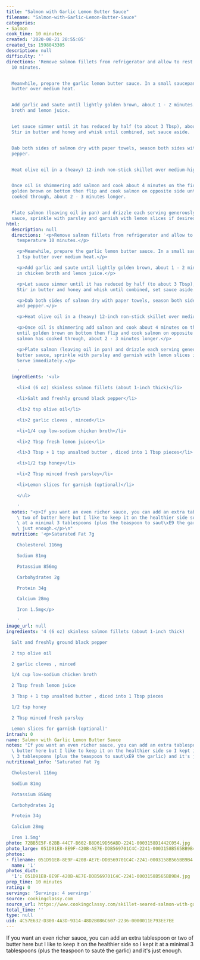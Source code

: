```yaml
---
title: "Salmon with Garlic Lemon Butter Sauce"
filename: "Salmon-with-Garlic-Lemon-Butter-Sauce"
categories:
- Salmon
cook_time: 10 minutes
created: '2020-08-21 20:55:05'
created_ts: 1598043305
description: null
difficulty: ''
directions: 'Remove salmon fillets from refrigerator and allow to rest at room temperature
  10 minutes.


  Meanwhile, prepare the garlic lemon butter sauce. In a small saucepan, melt 1 tsp
  butter over medium heat.


  Add garlic and saute until lightly golden brown, about 1 - 2 minutes. Pour in chicken
  broth and lemon juice.


  Let sauce simmer until it has reduced by half (to about 3 Tbsp), about 3 minutes.
  Stir in butter and honey and whisk until combined, set sauce aside.


  Dab both sides of salmon dry with paper towels, season both sides with salt and
  pepper.


  Heat olive oil in a (heavy) 12-inch non-stick skillet over medium-high heat.


  Once oil is shimmering add salmon and cook about 4 minutes on the first side until
  golden brown on bottom then flip and cook salmon on opposite side until salmon has
  cooked through, about 2 - 3 minutes longer.


  Plate salmon (leaving oil in pan) and drizzle each serving generously with butter
  sauce, sprinkle with parsley and garnish with lemon slices if desired. Serve immediately.'
html:
  description: null
  directions: '<p>Remove salmon fillets from refrigerator and allow to rest at room
    temperature 10 minutes.</p>

    <p>Meanwhile, prepare the garlic lemon butter sauce. In a small saucepan, melt
    1 tsp butter over medium heat.</p>

    <p>Add garlic and saute until lightly golden brown, about 1 - 2 minutes. Pour
    in chicken broth and lemon juice.</p>

    <p>Let sauce simmer until it has reduced by half (to about 3 Tbsp), about 3 minutes.
    Stir in butter and honey and whisk until combined, set sauce aside.</p>

    <p>Dab both sides of salmon dry with paper towels, season both sides with salt
    and pepper.</p>

    <p>Heat olive oil in a (heavy) 12-inch non-stick skillet over medium-high heat.</p>

    <p>Once oil is shimmering add salmon and cook about 4 minutes on the first side
    until golden brown on bottom then flip and cook salmon on opposite side until
    salmon has cooked through, about 2 - 3 minutes longer.</p>

    <p>Plate salmon (leaving oil in pan) and drizzle each serving generously with
    butter sauce, sprinkle with parsley and garnish with lemon slices if desired.
    Serve immediately.</p>

    '
  ingredients: '<ul>

    <li>4 (6 oz) skinless salmon fillets (about 1-inch thick)</li>

    <li>Salt and freshly ground black pepper</li>

    <li>2 tsp olive oil</li>

    <li>2 garlic cloves , minced</li>

    <li>1/4 cup low-sodium chicken broth</li>

    <li>2 Tbsp fresh lemon juice</li>

    <li>3 Tbsp + 1 tsp unsalted butter , diced into 1 Tbsp pieces</li>

    <li>1/2 tsp honey</li>

    <li>2 Tbsp minced fresh parsley</li>

    <li>Lemon slices for garnish (optional)</li>

    </ul>

    '
  notes: "<p>If you want an even richer sauce, you can add an extra tablespoon or\
    \ two of butter here but I like to keep it on the healthier side so I kept it\
    \ at a minimal 3 tablespoons (plus the teaspoon to saut\xE9 the garlic) and it's\
    \ just enough.</p>\n"
  nutrition: '<p>Saturated Fat 7g

    Cholesterol 116mg

    Sodium 81mg

    Potassium 856mg

    Carbohydrates 2g

    Protein 34g

    Calcium 28mg

    Iron 1.5mg</p>

    '
image_url: null
ingredients: '4 (6 oz) skinless salmon fillets (about 1-inch thick)

  Salt and freshly ground black pepper

  2 tsp olive oil

  2 garlic cloves , minced

  1/4 cup low-sodium chicken broth

  2 Tbsp fresh lemon juice

  3 Tbsp + 1 tsp unsalted butter , diced into 1 Tbsp pieces

  1/2 tsp honey

  2 Tbsp minced fresh parsley

  Lemon slices for garnish (optional)'
intrash: 0
name: Salmon with Garlic Lemon Butter Sauce
notes: "If you want an even richer sauce, you can add an extra tablespoon or two of\
  \ butter here but I like to keep it on the healthier side so I kept it at a minimal\
  \ 3 tablespoons (plus the teaspoon to saut\xE9 the garlic) and it's just enough."
nutritional_info: 'Saturated Fat 7g

  Cholesterol 116mg

  Sodium 81mg

  Potassium 856mg

  Carbohydrates 2g

  Protein 34g

  Calcium 28mg

  Iron 1.5mg'
photo: 72BB5E5F-62BB-44C7-B602-B8D619D56ABD-2241-0003158D1442C054.jpg
photo_large: 051D91E8-8E9F-420B-AE7E-DDB569701C4C-2241-0003158B565BB9B4.jpg
photos:
- filename: 051D91E8-8E9F-420B-AE7E-DDB569701C4C-2241-0003158B565BB9B4.jpg
  name: '1'
photos_dict:
  '1': 051D91E8-8E9F-420B-AE7E-DDB569701C4C-2241-0003158B565BB9B4.jpg
prep_time: 10 minutes
rating: 0
servings: 'Servings: 4 servings'
source: cookingclassy.com
source_url: https://www.cookingclassy.com/skillet-seared-salmon-with-garlic-lemon-butter-sauce/
total_time: ''
type: null
uid: 4C57E632-D300-4A3D-9314-48D2B086C607-2236-0000011E793EE7EE
---
```

If you want an even richer sauce, you can add an extra tablespoon or two of butter here but I like to keep it on the healthier side so I kept it at a minimal 3 tablespoons (plus the teaspoon to sauté the garlic) and it's just enough.
